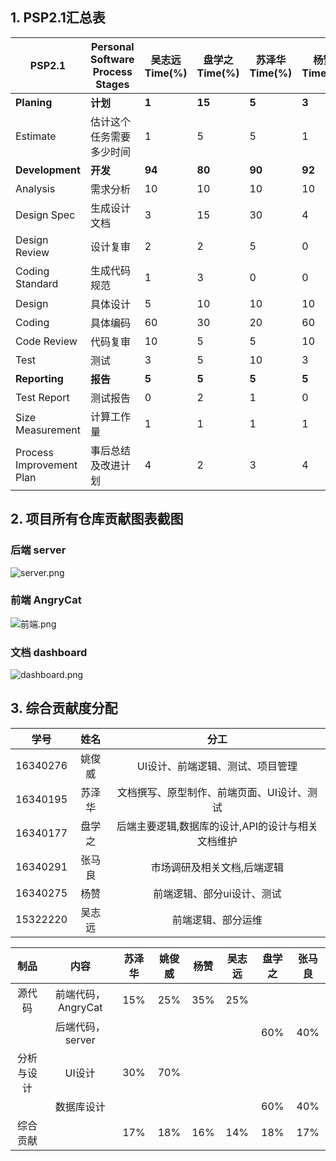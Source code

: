 ## 1. PSP2.1汇总表

| PSP2.1                   | Personal Software Process Stages | 吴志远Time(%) |盘学之Time(%) |苏泽华Time(%)|杨赞Time(%)|姚俊威Time(%)|张马良Time(%)|
| ------------------------ | -------------------------------- | -------- |-|-|-|-|-|
| **Planing**              | **计划**                         | **1**    |**15**|**5**|**3**|**5**|**1**|
| Estimate                 | 估计这个任务需要多少时间         | 1        |5|5|1|5|1|
| **Development**          | **开发**                         | **94**   |**80**|**90**|**92**|**90**|**90**|
| Analysis                 | 需求分析                         | 10       |10|10|10|15|10|
| Design Spec              | 生成设计文档                     | 3        |15|30|4|0|2|
| Design Review            | 设计复审                         | 2        |2|5|0|3|0|
| Coding Standard          | 生成代码规范                     | 1        |3|0|0|0|0|0|
| Design                   | 具体设计                         | 5        |10|10|10|20|8|
| Coding                   | 具体编码                         | 60       |30|20|60|50|60|
| Code Review              | 代码复审                         | 10       |5|5|10|2|10|
| Test                     | 测试                             | 3        |5|10|3|10|3|
| **Reporting**            | **报告**                         | **5**    |**5**|**5**|**5**|**5**|**9**|
| Test Report              | 测试报告                         | 0        |2|1|0|0|0|
| Size Measurement         | 计算工作量                       | 1        |1|1|1|2|1|
| Process Improvement Plan | 事后总结及改进计划               | 4        |2|3|4|3|8|

## 2. 项目所有仓库贡献图表截图

### 后端 server

![server.png](https://i.loli.net/2019/06/28/5d157c537442449156.png)

### 前端 AngryCat

![前端.png](https://i.loli.net/2019/06/28/5d157c537e06159142.png)

### 文档 dashboard

![dashboard.png](https://i.loli.net/2019/06/28/5d157c5383d4f65005.png)


## 3. 综合贡献度分配

|学号|姓名|分工|
|:--:|:--:|:--:|
|16340276|姚俊威|UI设计、前端逻辑、测试、项目管理|
|16340195|苏泽华|文档撰写、原型制作、前端页面、UI设计、测试|
|16340177|盘学之|后端主要逻辑,数据库的设计,API的设计与相关文档维护|
|16340291|张马良|市场调研及相关文档,后端逻辑|
|16340275|杨赞|前端逻辑、部分ui设计、测试|
|15322220|吴志远|前端逻辑、部分运维|

| 制品       |          内容          | 苏泽华 | 姚俊威 | 杨赞 | 吴志远 | 盘学之 | 张马良 |
| :----------: | :------------------: | :------: | :------: | :----: | :------: | :------: | :------: |
| 源代码     | 前端代码，AngryCat |    15%    |    25%    |   35%   |    25%    |        |        |
|            | 后端代码，server   |        |        |      |        | 60%    | 40%    |
| 分析与设计 | UI设计             |    30%    |   70%     |      |        |        |        |
|            | 数据库设计         |        |        |      |        | 60%    | 40%    |
| 综合贡献   |                    |17%        | 18%       |   16%   |    14%    | 18%     |    17%      |
